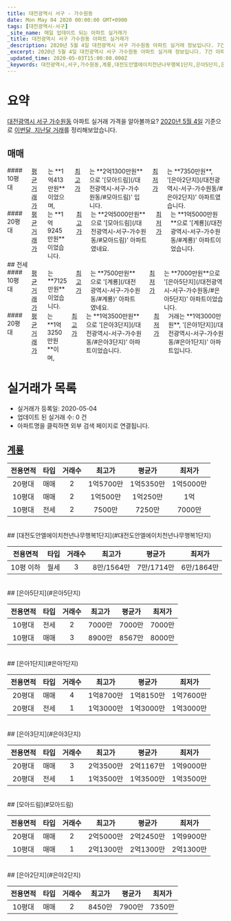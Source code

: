```yaml
---
title: 대전광역시 서구 - 가수원동
date: Mon May 04 2020 00:00:00 GMT+0900
tags: [대전광역시-서구]
_site_name: 매일 업데이트 되는 아파트 실거래가
_title: 대전광역시 서구 가수원동 아파트 실거래가
_description: 2020년 5월 4일 대전광역시 서구 가수원동 아파트 실거래 정보입니다. 7건 아파트 정보가 있습니다.
_excerpt: 2020년 5월 4일 대전광역시 서구 가수원동 아파트 실거래 정보입니다. 7건 아파트 정보가 있습니다.
_updated_time: 2020-05-03T15:00:00.000Z
_keywords: 대전광역시,서구,가수원동,계룡,대전도안엘에이치천년나무행복1단지,은아5단지,은아1단지,은아3단지,모아드림,은아2단지
---
```





# 요약
<ins>대전광역시 서구 가수원동</ins> 아파트 실거래 가격을 알아볼까요? <ins>2020년 5월 4일</ins> 기준으로 <ins>이번달, 지난달 거래</ins>를 정리해보았습니다.

## 매매
<div class="container">
<div class="six columns" markdown="1">
#### 10평대
<ins>평균 거래가</ins>는 **1억413만원**이었으며, <ins>최고가</ins>는 **2억1300만원**으로 '[모아드림](/대전광역시-서구-가수원동/#모아드림)' 입니다. <ins>최저가</ins>는 **7350만원**, '[은아2단지](/대전광역시-서구-가수원동/#은아2단지)' 아파트였습니다.
</div>
<div class="six columns" markdown="1">
#### 20평대
<ins>평균 거래가</ins>는 **1억9245만원**이었습니다. <ins>최고가</ins>는 **2억5000만원**으로 '[모아드림](/대전광역시-서구-가수원동/#모아드림)' 아파트였네요. <ins>최저가</ins>는 **1억5000만원**으로 '[계룡](/대전광역시-서구-가수원동/#계룡)' 아파트이었습니다.
</div>
</div>
## 전세
<div class="container">
<div class="six columns" markdown="1">
#### 10평대
<ins>평균 거래가</ins>는 **7125만원**이었습니다. <ins>최고가</ins>는 **7500만원**으로 '[계룡](/대전광역시-서구-가수원동/#계룡)' 아파트였네요. <ins>최저가</ins>는 **7000만원**으로 '[은아5단지](/대전광역시-서구-가수원동/#은아5단지)' 아파트이었습니다.
</div>
<div class="six columns" markdown="1">
#### 20평대
<ins>평균 거래가</ins>는 **1억3250만원**이며, <ins>최고가</ins>는 **1억3500만원**으로 '[은아3단지](/대전광역시-서구-가수원동/#은아3단지)' 아파트이었습니다. <ins>최저가</ins> 거래는 **1억3000만원**, '[은아1단지](/대전광역시-서구-가수원동/#은아1단지)' 아파트입니다.
</div>
</div>



# 실거래가 목록
- 실거래가 등록일: 2020-05-04
- 업데이트 된 실거래 수: 0 건
- 아파트명을 클릭하면 외부 검색 페이지로 연결됩니다.

## [계룡](#계룡)

|전용면적|타입|거래수|최고가|평균가|최저가|
|:---:|:---:|:---:|:---:|:---:|:---:|
|20평대|<span class="deal-type-1">매매</span>|2|1억5700만|1억5350만|1억5000만|
|10평대|<span class="deal-type-1">매매</span>|2|1억500만|1억250만|1억|
|10평대|<span class="deal-type-2">전세</span>|2|7500만|7250만|7000만|

<br/>
## [대전도안엘에이치천년나무행복1단지](#대전도안엘에이치천년나무행복1단지)

|전용면적|타입|거래수|최고가|평균가|최저가|
|:---:|:---:|:---:|:---:|:---:|:---:|
|10평 이하|<span class="deal-type-3">월세</span>|3|8만/1564만|7만/1714만|6만/1864만|

<br/>
## [은아5단지](#은아5단지)

|전용면적|타입|거래수|최고가|평균가|최저가|
|:---:|:---:|:---:|:---:|:---:|:---:|
|10평대|<span class="deal-type-2">전세</span>|2|7000만|7000만|7000만|
|10평대|<span class="deal-type-1">매매</span>|3|8900만|8567만|8000만|

<br/>
## [은아1단지](#은아1단지)

|전용면적|타입|거래수|최고가|평균가|최저가|
|:---:|:---:|:---:|:---:|:---:|:---:|
|20평대|<span class="deal-type-1">매매</span>|4|1억8700만|1억8150만|1억7600만|
|20평대|<span class="deal-type-2">전세</span>|1|1억3000만|1억3000만|1억3000만|

<br/>
## [은아3단지](#은아3단지)

|전용면적|타입|거래수|최고가|평균가|최저가|
|:---:|:---:|:---:|:---:|:---:|:---:|
|20평대|<span class="deal-type-1">매매</span>|3|2억3500만|2억1167만|1억9000만|
|20평대|<span class="deal-type-2">전세</span>|1|1억3500만|1억3500만|1억3500만|

<br/>
## [모아드림](#모아드림)

|전용면적|타입|거래수|최고가|평균가|최저가|
|:---:|:---:|:---:|:---:|:---:|:---:|
|20평대|<span class="deal-type-1">매매</span>|2|2억5000만|2억2450만|1억9900만|
|10평대|<span class="deal-type-1">매매</span>|1|2억1300만|2억1300만|2억1300만|

<br/>
## [은아2단지](#은아2단지)

|전용면적|타입|거래수|최고가|평균가|최저가|
|:---:|:---:|:---:|:---:|:---:|:---:|
|10평대|<span class="deal-type-1">매매</span>|2|8450만|7900만|7350만|

<br/>



